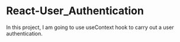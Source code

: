 # React-User_Authentication
In this project, I am going to use useContext hook to carry out a user authentication.
